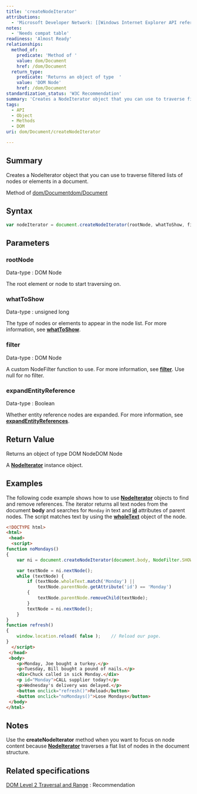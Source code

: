 ```yaml
---
title: 'createNodeIterator'
attributions:
  - 'Microsoft Developer Network: [[Windows Internet Explorer API reference](http://msdn.microsoft.com/en-us/library/ie/hh828809%28v=vs.85%29.aspx) Article]'
notes:
  - 'Needs compat table'
readiness: 'Almost Ready'
relationships:
  method_of:
    predicate: 'Method of '
    value: dom/Document
    href: /dom/Document
  return_type:
    predicate: 'Returns an object of type  '
    value: 'DOM Node'
    href: /dom/Document
standardization_status: 'W3C Recommendation'
summary: 'Creates a NodeIterator object that you can use to traverse filtered lists of nodes or elements in a document.'
tags:
  - API
  - Object
  - Methods
  - DOM
uri: dom/Document/createNodeIterator

---
```

## Summary

Creates a NodeIterator object that you can use to traverse filtered lists of nodes or elements in a document.

Method of [dom/Document](/dom/Document)[dom/Document](/dom/Document)

## Syntax

``` js
var nodeIterator = document.createNodeIterator(rootNode, whatToShow, filter, expandEntityReference);
```

## Parameters

### rootNode

 Data-type
:   DOM Node

 The root element or node to start traversing on.

### whatToShow

 Data-type
:   unsigned long

 The type of nodes or elements to appear in the node list. For more information, see [**whatToShow**](/dom/NodeIterator/whatToShow).

### filter

 Data-type
:   DOM Node

 A custom NodeFilter function to use. For more information, see [**filter**](/dom/NodeIterator/filter). Use null for no filter.

### expandEntityReference

 Data-type
:   Boolean

 Whether entity reference nodes are expanded. For more information, see [**expandEntityReferences**](/dom/NodeIterator/expandEntityReferences).

## Return Value

Returns an object of type DOM NodeDOM Node

A [**NodeIterator**](/dom/NodeIterator) instance object.

## Examples

The following code example shows how to use [**NodeIterator**](/dom/NodeIterator) objects to find and remove references. The iterator returns all text nodes from the document **body** and searches for `Monday` in text and [**id**](/html/attributes/id) attributes of parent nodes. The script matches text by using the [**wholeText**](/dom/Text/wholeText) object of the node.

``` html
<!DOCTYPE html>
<html>
 <head>
  <script>
function noMondays()
{
    var ni = document.createNodeIterator(document.body, NodeFilter.SHOW_TEXT, null, false);

    var textNode = ni.nextNode();
    while (textNode) {
        if (textNode.wholeText.match('Monday') ||
            textNode.parentNode.getAttribute('id') == 'Monday')
        {
            textNode.parentNode.removeChild(textNode);
        }
        textNode = ni.nextNode();
    }
}
function refresh()
{
    window.location.reload( false );    // Reload our page.
}
  </script>
 </head>
 <body>
    <p>Monday, Joe bought a turkey.</p>
    <p>Tuesday, Bill bought a pound of nails.</p>
    <div>Chuck called in sick Monday.</div>
    <p id="Monday">CALL supplier today!</p>
    <p>Wednesday's delivery was delayed.</p>
    <button onclick="refresh()">Reload</button>
    <button onclick="noMondays()">Lose Mondays</button>
 </body>
</html>
```

## Notes

Use the **createNodeIterator** method when you want to focus on node content because [**NodeIterator**](/dom/NodeIterator) traverses a flat list of nodes in the document structure.

## Related specifications

[DOM Level 2 Traversal and Range](http://www.w3.org/TR/DOM-Level-2-Traversal-Range/traversal.html#Traversal-Document)
:   Recommendation

